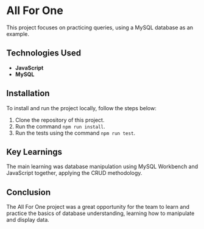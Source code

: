 # All For One

This project focuses on practicing queries, using a MySQL database as an example.

## Technologies Used

- **JavaScript**
- **MySQL**

## Installation

To install and run the project locally, follow the steps below:

1. Clone the repository of this project.
2. Run the command `npm run install`.
3. Run the tests using the command `npm run test`.

## Key Learnings

The main learning was database manipulation using MySQL Workbench and JavaScript together, applying the CRUD methodology.

## Conclusion

The All For One project was a great opportunity for the team to learn and practice the basics of database understanding, learning how to manipulate and display data.
